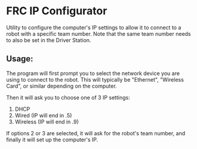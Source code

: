 # FRC IP Configurator

Utility to configure the computer's IP settings to allow it to connect to a robot with a specific team number. Note that the same team number needs to also be set in the Driver Station.

## Usage:

The program will first prompt you to select the network device you are using to connect to the robot. This will typically be "Ethernet", "Wireless Card", or similar depending on the computer.



Then it will ask you to choose one of 3 IP settings:

1. DHCP
2. Wired (IP will end in .5)
3. Wireless (IP will end in .9)

If options 2 or 3 are selected, it will ask for the robot's team number, and finally it will set up the computer's IP.
